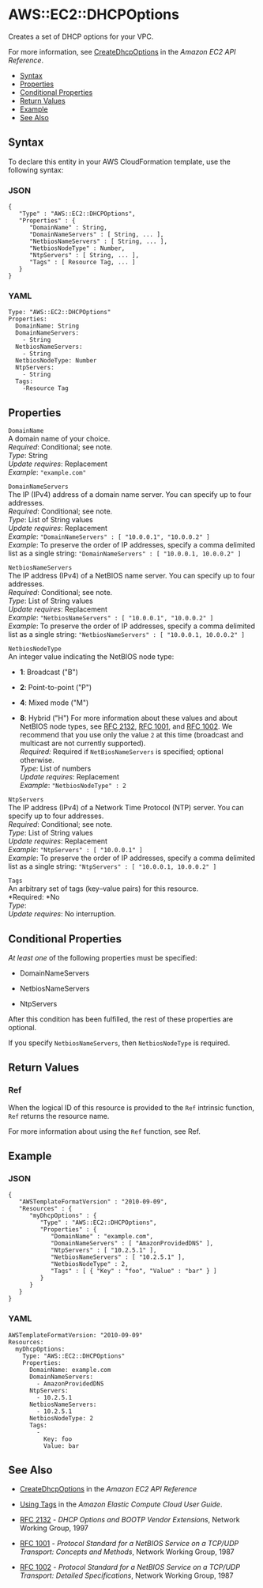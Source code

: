 # AWS::EC2::DHCPOptions<a name="aws-resource-ec2-dhcp-options"></a>

Creates a set of DHCP options for your VPC\.

For more information, see [CreateDhcpOptions](http://docs.aws.amazon.com/AWSEC2/latest/APIReference/ApiReference-query-CreateDhcpOptions.html) in the *Amazon EC2 API Reference*\.


+ [Syntax](#aws-resource-ec2-dhcpoptions-syntax)
+ [Properties](#w3ab2c21c10d347c11)
+ [Conditional Properties](#dhcp-options-conditional-note)
+ [Return Values](#w3ab2c21c10d347c15)
+ [Example](#w3ab2c21c10d347c17)
+ [See Also](#w3ab2c21c10d347c19)

## Syntax<a name="aws-resource-ec2-dhcpoptions-syntax"></a>

To declare this entity in your AWS CloudFormation template, use the following syntax:

### JSON<a name="aws-resource-ec2-dhcpoptions-syntax.json"></a>

```
{
   "Type" : "AWS::EC2::DHCPOptions",
   "Properties" : {
      "DomainName" : String,
      "DomainNameServers" : [ String, ... ],
      "NetbiosNameServers" : [ String, ... ],
      "NetbiosNodeType" : Number,
      "NtpServers" : [ String, ... ],
      "Tags" : [ Resource Tag, ... ]
   }
}
```

### YAML<a name="aws-resource-ec2-dhcpoptions-syntax.yaml"></a>

```
Type: "AWS::EC2::DHCPOptions"
Properties:
  DomainName: String
  DomainNameServers:
    - String
  NetbiosNameServers:
    - String
  NetbiosNodeType: Number
  NtpServers:
    - String
  Tags:
    -Resource Tag
```

## Properties<a name="w3ab2c21c10d347c11"></a>

`DomainName`  
A domain name of your choice\.  
*Required*: Conditional; see note\.  
*Type*: String  
*Update requires*: Replacement  
*Example*: `"example.com"`

`DomainNameServers`  
The IP \(IPv4\) address of a domain name server\. You can specify up to four addresses\.  
*Required*: Conditional; see note\.  
*Type*: List of String values  
*Update requires*: Replacement  
*Example*: `"DomainNameServers" : [ "10.0.0.1", "10.0.0.2" ]`  
*Example*: To preserve the order of IP addresses, specify a comma delimited list as a single string: `"DomainNameServers" : [ "10.0.0.1, 10.0.0.2" ]`

`NetbiosNameServers`  
The IP address \(IPv4\) of a NetBIOS name server\. You can specify up to four addresses\.  
*Required*: Conditional; see note\.  
*Type*: List of String values  
*Update requires*: Replacement  
*Example*: `"NetbiosNameServers" : [ "10.0.0.1", "10.0.0.2" ]`  
*Example*: To preserve the order of IP addresses, specify a comma delimited list as a single string: `"NetbiosNameServers" : [ "10.0.0.1, 10.0.0.2" ]`

`NetbiosNodeType`  
An integer value indicating the NetBIOS node type:  

+ **1**: Broadcast \("B"\)

+ **2**: Point\-to\-point \("P"\)

+ **4**: Mixed mode \("M"\)

+ **8**: Hybrid \("H"\)
For more information about these values and about NetBIOS node types, see [RFC 2132](http://www.ietf.org/rfc/rfc2132.txt), [RFC 1001](http://tools.ietf.org/rfc/rfc1001.txt), and [RFC 1002](http://tools.ietf.org/rfc/rfc1002.txt)\. We recommend that you use only the value `2` at this time \(broadcast and multicast are not currently supported\)\.  
*Required:* Required if `NetBiosNameServers` is specified; optional otherwise\.  
*Type*: List of numbers  
*Update requires*: Replacement  
*Example*: `"NetbiosNodeType" : 2`

`NtpServers`  
The IP address \(IPv4\) of a Network Time Protocol \(NTP\) server\. You can specify up to four addresses\.  
*Required*: Conditional; see note\.  
*Type*: List of String values  
*Update requires*: Replacement  
*Example*: `"NtpServers" : [ "10.0.0.1" ]`  
*Example*: To preserve the order of IP addresses, specify a comma delimited list as a single string: `"NtpServers" : [ "10.0.0.1, 10.0.0.2" ]`

`Tags`  
An arbitrary set of tags \(key–value pairs\) for this resource\.  
*Required: *No  
*Type*:   
*Update requires*: No interruption\.

## Conditional Properties<a name="dhcp-options-conditional-note"></a>

*At least one* of the following properties must be specified:

+ DomainNameServers

+ NetbiosNameServers

+ NtpServers

After this condition has been fulfilled, the rest of these properties are optional\.

If you specify `NetbiosNameServers`, then `NetbiosNodeType` is required\.

## Return Values<a name="w3ab2c21c10d347c15"></a>

### Ref<a name="w3ab2c21c10d347c15b2"></a>

When the logical ID of this resource is provided to the `Ref` intrinsic function, `Ref` returns the resource name\.

For more information about using the `Ref` function, see Ref\.

## Example<a name="w3ab2c21c10d347c17"></a>

### JSON<a name="aws-resource-ec2-dhcpoptions-example.json"></a>

```
{
   "AWSTemplateFormatVersion" : "2010-09-09",
   "Resources" : {
      "myDhcpOptions" : {
         "Type" : "AWS::EC2::DHCPOptions",
         "Properties" : {
            "DomainName" : "example.com",
            "DomainNameServers" : [ "AmazonProvidedDNS" ],
            "NtpServers" : [ "10.2.5.1" ],
            "NetbiosNameServers" : [ "10.2.5.1" ],
            "NetbiosNodeType" : 2,
            "Tags" : [ { "Key" : "foo", "Value" : "bar" } ]
         }
      }
   }
}
```

### YAML<a name="aws-resource-ec2-dhcpoptions-example.yaml"></a>

```
AWSTemplateFormatVersion: "2010-09-09"
Resources: 
  myDhcpOptions: 
    Type: "AWS::EC2::DHCPOptions"
    Properties: 
      DomainName: example.com
      DomainNameServers: 
        - AmazonProvidedDNS
      NtpServers: 
        - 10.2.5.1
      NetbiosNameServers: 
        - 10.2.5.1
      NetbiosNodeType: 2
      Tags: 
        - 
          Key: foo
          Value: bar
```

## See Also<a name="w3ab2c21c10d347c19"></a>

+ [CreateDhcpOptions](http://docs.aws.amazon.com/AWSEC2/latest/APIReference/ApiReference-query-CreateDhcpOptions.html) in the *Amazon EC2 API Reference*

+ [Using Tags](http://docs.aws.amazon.com/AWSEC2/latest/DeveloperGuide/Using_Tags.html) in the *Amazon Elastic Compute Cloud User Guide*\.

+ [RFC 2132](http://www.ietf.org/rfc/rfc2132.txt) \- *DHCP Options and BOOTP Vendor Extensions*, Network Working Group, 1997

+ [RFC 1001](http://tools.ietf.org/rfc/rfc1001.txt) \- *Protocol Standard for a NetBIOS Service on a TCP/UDP Transport: Concepts and Methods*, Network Working Group, 1987

+ [RFC 1002](http://tools.ietf.org/rfc/rfc1002.txt) \- *Protocol Standard for a NetBIOS Service on a TCP/UDP Transport: Detailed Specifications*, Network Working Group, 1987